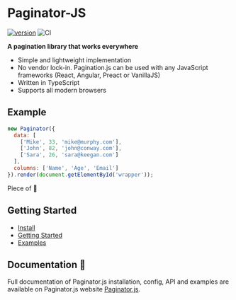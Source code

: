 # Paginator-JS
[![version](https://img.shields.io/npm/v/@carry0987/paginator.svg)](https://www.npmjs.com/package/@carry0987/paginator) ![CI](https://github.com/carry0987/Paginator-JS/actions/workflows/ci.yml/badge.svg)  

**A pagination library that works everywhere**
- Simple and lightweight implementation
- No vendor lock-in. Pagination.js can be used with any JavaScript frameworks (React, Angular, Preact or VanillaJS)
- Written in TypeScript
- Supports all modern browsers

## Example
```js
new Paginator({
  data: [
    ['Mike', 33, 'mike@murphy.com'],
    ['John', 82, 'john@conway.com'],
    ['Sara', 26, 'sara@keegan.com']
  ],
  columns: ['Name', 'Age', 'Email']
}).render(document.getElementById('wrapper'));
```

Piece of :cake:

## Getting Started
- [Install](https://carry0987.github.io/Paginator-JS/docs/install)
- [Getting Started](https://carry0987.github.io/Paginator-JS/docs/)
- [Examples](https://carry0987.github.io/Paginator-JS/docs/examples/hello-world)

## Documentation :book:
Full documentation of Paginator.js installation, config, API and examples are available
on Paginator.js website [Paginator.js](https://carry0987.github.io/Paginator-JS/). 
